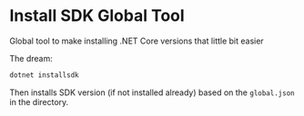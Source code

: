# Install SDK Global Tool

Global tool to make installing .NET Core versions that little bit easier

The dream:

```bash
dotnet installsdk
```

Then installs SDK version (if not installed already) based on the `global.json` in the directory.
